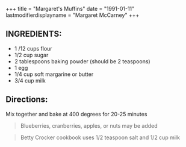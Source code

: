 +++
title = "Margaret's Muffins"
date = "1991-01-11"
lastmodifierdisplayname = "Margaret McCarney"
+++

## INGREDIENTS:

* 1 /12 cups flour
* 1/2 cup sugar
* 2 tablespoons baking powder (should be 2 teaspoons)
* 1 egg
* 1/4 cup soft margarine or butter
* 3/4 cup milk

## Directions:

Mix together and bake at 400 degrees for 20-25 minutes

> Blueberries, cranberries, apples, or nuts may be added

> Betty Crocker cookbook uses 1/2 teaspoon salt and 1/2 cup milk